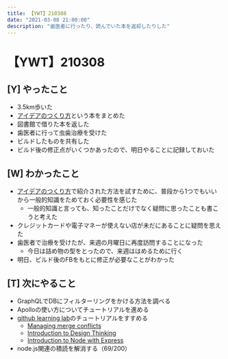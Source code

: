 ```yaml
---
title: 【YWT】210308
date: "2021-03-08 21:00:00"
description: "歯医者に行ったり、読んでいた本を返却したりした"
---
```


# 【YWT】210308

## [Y] やったこと

- 3.5km歩いた
- [アイデアのつくり方](https://gist.github.com/LeeDDHH/22a74f0724ec1380f7fe2840e3b5e9b8)という本をまとめた
- 図書館で借りた本を返した
- 歯医者に行って虫歯治療を受けた
- ビルドしたものを共有した
- ビルド後の修正点がいくつかあったので、明日やることに記録しておいた

## [W] わかったこと

- [アイデアのつくり方](https://gist.github.com/LeeDDHH/22a74f0724ec1380f7fe2840e3b5e9b8)で紹介された方法を試すために、普段から1つでもいいから一般的知識をためておく必要性を感じた
  - 一般的知識と言っても、知ったことだけでなく疑問に思ったことも書こうと考えた
- クレジットカードや電子マネーが使えない店が未だにあることに疑問を思えた
- 歯医者で治療を受けたが、来週の月曜日に再度訪問することになった
  - 今日は詰め物の型をとったので、来週ははめるために行く
- 明日、ビルド後のFBをもとに修正が必要なことがわかった

## [T] 次にやること

- GraphQLでDBにフィルターリングをかける方法を調べる
- Apolloの使い方についてチュートリアルを進める
- [github learning lab](https://lab.github.com/githubtraining)のチュートリアルをすすめる
  - [Managing merge conflicts](https://lab.github.com/githubtraining/managing-merge-conflicts)
  - [Introduction to Design Thinking](https://lab.github.com/githubtraining/introduction-to-design-thinking)
  - [Introduction to Node with Express](https://lab.github.com/everydeveloper/introduction-to-node-with-express)
- node.js関連の積読を解消する（69/200）
